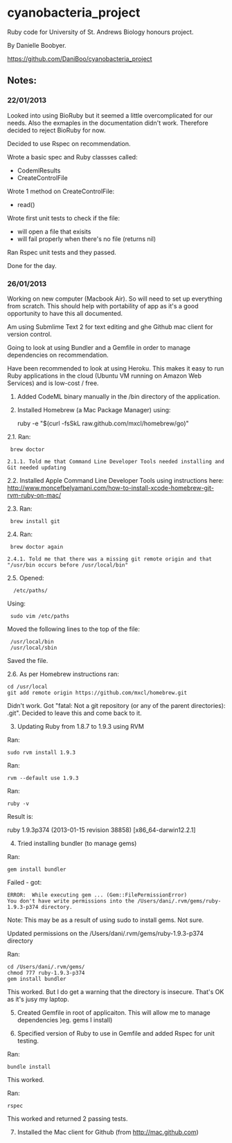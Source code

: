 cyanobacteria_project
=====================

Ruby code for University of St. Andrews Biology honours project.

By Danielle Boobyer.

https://github.com/DaniBoo/cyanobacteria_project


Notes:
---

### 22/01/2013
Looked into using BioRuby but it seemed a little overcomplicated for our needs. Also the exmaples in the documentation didn't work. Therefore decided to reject BioRuby for now.

Decided to use Rspec on recommendation.

Wrote a basic spec and Ruby classses called:

- CodemlResults
- CreateControlFile

Wrote 1 method on CreateControlFile:

- read()

Wrote first unit tests to check if the file:

- will open a file that exisits
- will fail properly when there's no file (returns nil)

Ran Rspec unit tests and they passed.

Done for the day.


### 26/01/2013
Working on new computer (Macbook Air). So will need to set up everything from scratch. This should help with portability of app as it's a good opportunity to have this all documented.

Am using Submlime Text 2 for text editing and ghe Github mac client for version control.

Going to look at using Bundler and a Gemfile in order to manage dependencies on recommendation.

Have been recommended to look at using Heroku. This makes it easy to run Ruby applications in the cloud (Ubuntu VM running on Amazon Web Services) and is low-cost / free.

1. Added CodeML binary manually in the /bin directory of the application.

2. Installed Homebrew (a Mac Package Manager) using:

    ruby -e "$(curl -fsSkL raw.github.com/mxcl/homebrew/go)"

  2.1. Ran:

     brew doctor

    2.1.1. Told me that Command Line Developer Tools needed installing and Git needed updating

  2.2. Installed Apple Command Line Developer Tools using instructions here:
    http://www.moncefbelyamani.com/how-to-install-xcode-homebrew-git-rvm-ruby-on-mac/

  2.3. Ran:

     brew install git

  2.4. Ran:

     brew doctor again

    2.4.1. Told me that there was a missing git remote origin and that "/usr/bin occurs before /usr/local/bin"

  2.5. Opened:

      /etc/paths/

  Using:

     sudo vim /etc/paths

  Moved the following lines to the top of the file:

     /usr/local/bin
     /usr/local/sbin

  Saved the file.

  2.6. As per Homebrew instructions ran:

    cd /usr/local
    git add remote origin https://github.com/mxcl/homebrew.git

  Didn't work. Got "fatal: Not a git repository (or any of the parent directories): .git". Decided to leave this and come back to it.

3. Updating Ruby from 1.8.7 to 1.9.3 using RVM

Ran:

    sudo rvm install 1.9.3

Ran:

    rvm --default use 1.9.3

Ran:

    ruby -v

Result is:

ruby 1.9.3p374 (2013-01-15 revision 38858) [x86_64-darwin12.2.1]

4. Tried installing bundler (to manage gems)

Ran:

    gem install bundler

Failed - got:

    ERROR:  While executing gem ... (Gem::FilePermissionError)
    You don't have write permissions into the /Users/dani/.rvm/gems/ruby-1.9.3-p374 directory.

Note: This may be as a result of using sudo to install gems. Not sure.

Updated permissions on the /Users/dani/.rvm/gems/ruby-1.9.3-p374 directory

Ran:

    cd /Users/dani/.rvm/gems/
    chmod 777 ruby-1.9.3-p374
    gem install bundler

This worked. But I do get a warning that the directory is insecure. That's OK as it's jusy my laptop.


5. Created Gemfile in root of applicaiton. This will allow me to manage dependencies )eg. gems I install)

6. Specified version of Ruby to use in Gemfile and added Rspec for unit testing.

Ran:

    bundle install

This worked.

Ran:

    rspec

This worked and returned 2 passing tests.

7. Installed the Mac client for Github (from http://mac.github.com)